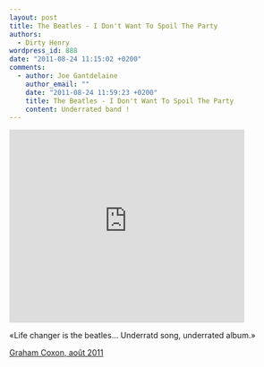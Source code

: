 ```yaml
---
layout: post
title: The Beatles - I Don't Want To Spoil The Party
authors:
  - Dirty Henry
wordpress_id: 888
date: "2011-08-24 11:15:02 +0200"
comments:
  - author: Joe Gantdelaine
    author_email: ""
    date: "2011-08-24 11:59:23 +0200"
    title: The Beatles - I Don't Want To Spoil The Party
    content: Underrated band !
---
```


<iframe width="420" height="345" src="http://www.youtube.com/embed/1O6gX0FCwpU" frameborder="0" allowfullscreen></iframe>

<quote>«Life changer is the beatles… Underratd song, underrated album.»</quote>

[Graham Coxon, août 2011](http://www.facebook.com/grahamcoxonofficial)
